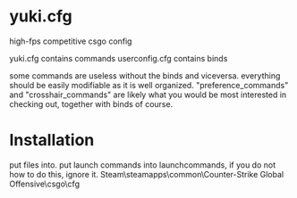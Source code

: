 yuki.cfg
========
high-fps competitive csgo config

yuki.cfg contains commands
userconfig.cfg contains binds

some commands are useless without the binds and viceversa.
everything should be easily modifiable as it is well organized. "preference_commands" and "crosshair_commands" are likely what you would be most interested in checking out, together with binds of course.

Installation
============
put files into. put launch commands into launchcommands, if you do not how to do this, ignore it.
Steam\steamapps\common\Counter-Strike Global Offensive\csgo\cfg
